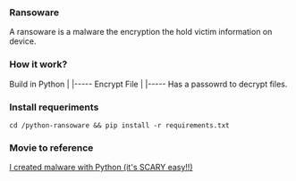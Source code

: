 

### Ransoware 

A ransoware is a malware the encryption the hold victim information on device. 


### How it work? 

Build in Python 
|
|----- Encrypt File 
      |
      |----- Has a passowrd to decrypt files. 


### Install requeriments 

```
cd /python-ransoware && pip install -r requirements.txt
```

### Movie to reference 

[I created malware with Python (it's SCARY easy!!)](https://www.youtube.com/watch?v=UtMMjXOlRQc&t=1005s)